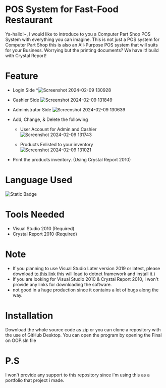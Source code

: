 # POS System for Fast-Food Restaurant
Ya-hallo!~, I would like to introduce to you a Computer Part Shop POS System with everything you can imagine. This is not just a POS system for Computer Part Shop this is also an All-Purpose POS system that will suits for your Business. Worrying but the printing documents? We have it! build with Crystal Report!

# Feature 

* Login Side
 *![Screenshot 2024-02-09 130928](https://github.com/efreetgaming/POS-System-in-Fast-food-Restaurant/assets/78950659/4b8b9ed6-9260-4b5d-b635-8d423e293494)

* Cashier Side
![Screenshot 2024-02-09 131849](https://github.com/efreetgaming/POS-System-in-Fast-food-Restaurant/assets/78950659/879ddd5a-ebb0-4056-9b6e-232cb8d7754b)

* Administrator Side
![Screenshot 2024-02-09 130639](https://github.com/efreetgaming/POS-System-in-Fast-food-Restaurant/assets/78950659/a94f543d-5d92-41f2-a4f2-5e9fbda10fbc)

* Add, Change, & Delete the following
  * User Account for Admin and Cashier
  ![Screenshot 2024-02-09 131743](https://github.com/efreetgaming/POS-System-in-Fast-food-Restaurant/assets/78950659/8106fd78-2318-4e4c-a746-c24fc7135344)

  * Products Enlisted to your inventory
  ![Screenshot 2024-02-09 131021](https://github.com/efreetgaming/POS-System-in-Fast-food-Restaurant/assets/78950659/7c8de3b6-955a-4cd0-9657-bd0887a06cf3)

* Print the products inventory. (Using Crystal Report 2010)

# Language Used
![Static Badge](https://img.shields.io/badge/VISUAL_BASIC-blue?style=for-the-badge&logo=visualbasic&logoColor=blue&labelColor=white) 

# Tools Needed
* Visual Studio 2010 (Required)
* Crystal Report 2010 (Required) 

# **Note** 
* If you planning to use Visual Studio Later version 2019 or latest, please download [to this link](https://dotnet.microsoft.com/en-us/download/dotnet-framework/thank-you/net481-developer-pack-offline-installer) this will lead to dotnet framework and install it.)
* If you are looking for Visual Studio 2010 & Crystal Report 2010, I won't provide any links for downloading the software.
* not good in a huge production since it contains a lot of bugs along the way.

# Installation
Download the whole source code as zip or you can clone a repository with the use of GitHub Desktop.
You can open the program by opening the Final on OOP.sln file

# P.S
I won't provide any support to this repository since i'm using this as a portfolio that project i made.
